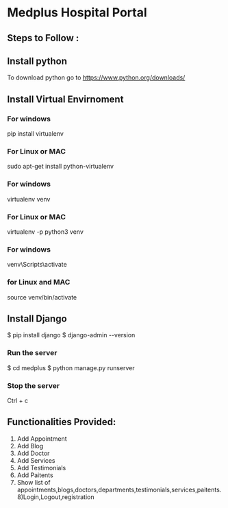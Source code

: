 # Medplus Hospital Portal

## Steps to Follow :

## Install python
To download python go to https://www.python.org/downloads/

## Install Virtual Envirnoment
### For windows
pip install virtualenv
### For Linux or MAC
 sudo apt-get install python-virtualenv
### For windows
  virtualenv venv
### For Linux or MAC
  virtualenv -p python3 venv
### For windows
  venv\Scripts\activate  
### for Linux and MAC
  source venv/bin/activate

## Install Django

$ pip install django
$ django-admin --version
  

### Run the server

$ cd medplus
$ python manage.py runserver

### Stop the server 

Ctrl + c

## Functionalities Provided:

1) Add Appointment
2) Add Blog
3) Add Doctor
4) Add Services
5) Add Testimonials
6) Add Paitents
7) Show list of appointments,blogs,doctors,departments,testimonials,services,paitents.
8)Login,Logout,registration


